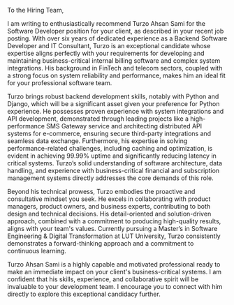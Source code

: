 To the Hiring Team,

I am writing to enthusiastically recommend Turzo Ahsan Sami for the Software Developer position for your client, as described in your recent job posting. With over six years of dedicated experience as a Backend Software Developer and IT Consultant, Turzo is an exceptional candidate whose expertise aligns perfectly with your requirements for developing and maintaining business-critical internal billing software and complex system integrations. His background in FinTech and telecom sectors, coupled with a strong focus on system reliability and performance, makes him an ideal fit for your professional software team.

Turzo brings robust backend development skills, notably with Python and Django, which will be a significant asset given your preference for Python experience. He possesses proven experience with system integrations and API development, demonstrated through leading projects like a high-performance SMS Gateway service and architecting distributed API systems for e-commerce, ensuring secure third-party integrations and seamless data exchange. Furthermore, his expertise in solving performance-related challenges, including caching and optimization, is evident in achieving 99.99% uptime and significantly reducing latency in critical systems. Turzo’s solid understanding of software architecture, data handling, and experience with business-critical financial and subscription management systems directly addresses the core demands of this role.

Beyond his technical prowess, Turzo embodies the proactive and consultative mindset you seek. He excels in collaborating with product managers, product owners, and business experts, contributing to both design and technical decisions. His detail-oriented and solution-driven approach, combined with a commitment to producing high-quality results, aligns with your team's values. Currently pursuing a Master’s in Software Engineering & Digital Transformation at LUT University, Turzo consistently demonstrates a forward-thinking approach and a commitment to continuous learning.

Turzo Ahsan Sami is a highly capable and motivated professional ready to make an immediate impact on your client's business-critical systems. I am confident that his skills, experience, and collaborative spirit will be invaluable to your development team. I encourage you to connect with him directly to explore this exceptional candidacy further.